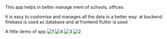 This app helps in better manage ment of schools, offices

It is easy to customise and manages all the data in a better way. at backend firebase is used as database and at frontend flutter is used

A little demo of app
![1](https://user-images.githubusercontent.com/48121742/213762891-f7fe780d-8632-499e-9bda-732dc695541a.png)
![4](https://user-images.githubusercontent.com/48121742/213762931-0f0e026e-ff79-4dfc-b636-3e1ed8ec156a.png)
![3](https://user-images.githubusercontent.com/48121742/213762954-254ccda0-b120-4cff-a00e-aae89833beca.png)
![2](https://user-images.githubusercontent.com/48121742/213762976-31237823-47d1-41a3-ba46-df465027c53f.png)


